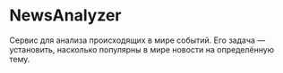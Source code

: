 # NewsAnalyzer
Сервис для анализа происходящих в мире событий. Его задача — установить, насколько популярны в мире новости на определённую тему.
